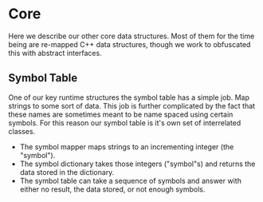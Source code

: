# Core

Here we describe our other core data structures. Most of them for the time being are re-mapped C++ data structures, though we work to obfuscated this with abstract interfaces.

## Symbol Table

One of our key runtime structures the symbol table has a simple job. Map strings to some sort of data. This job is further complicated by the fact that these names are sometimes meant to be name spaced using certain symbols. For this reason our symbol table is it's own set of interrelated classes.

* The symbol mapper maps strings to an incrementing integer (the "symbol").
* The symbol dictionary takes those integers ("symbol"s) and returns the data stored in the dictionary.
* The symbol table can take a sequence of symbols and answer with either no result, the data stored, or not enough symbols.

